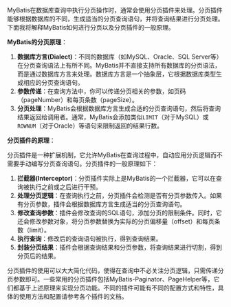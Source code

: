 MyBatis在数据库查询中执行分页操作时，通常会使用分页插件来处理。分页插件能够根据数据库的不同，生成适当的分页查询语句，并将查询结果进行分页处理。下面我将解释MyBatis如何进行分页以及分页插件的一般原理。

**MyBatis的分页原理**：

1.  **数据库方言(Dialect)**：不同的数据库（如MySQL、Oracle、SQL Server等）在分页查询语法上有所不同。MyBatis并不直接支持所有数据库的分页语法，而是通过数据库方言来处理。数据库方言是一个抽象层，它根据数据库类型生成相应的分页查询语句。 
2.  **参数传递**：在查询方法中，你可以传递分页相关的参数，如页码（pageNumber）和每页条数（pageSize）。 
3.  **分页处理**：MyBatis会根据数据库方言生成合适的分页查询语句，然后将查询结果返回给调用者。通常，MyBatis会添加类似`LIMIT`（对于MySQL）或`ROWNUM`（对于Oracle）等语句来限制返回的结果行数。 

**分页插件的原理**：

分页插件是一种扩展机制，它允许MyBatis在查询过程中，自动应用分页逻辑而不需要手动编写分页查询语句。分页插件的一般原理如下：

1.  **拦截器(Interceptor)**：分页插件实际上是MyBatis的一个拦截器，它可以在查询被执行之前或之后进行干预。 
2.  **处理分页逻辑**：在查询执行之前，分页插件会检测是否有分页参数传入。如果有分页参数，插件会根据数据库方言生成适当的分页查询语句。 
3.  **修改查询参数**：插件会修改查询的SQL语句，添加分页的限制条件。同时，它还会修改参数对象，将分页参数替换为实际的分页偏移量（offset）和每页条数（limit）。 
4.  **执行查询**：修改后的查询语句被执行，得到查询结果。 
5.  **封装分页结果**：插件会根据查询结果和分页参数，将查询结果进行切割，得到分页后的结果。 

分页插件的使用可以大大简化代码，使得在查询中不必关注分页逻辑，只需传递分页参数即可。一些常用的分页插件包括MyBatis-Paginator、PageHelper等，它们都基于上述原理来实现分页功能。不同的插件可能有不同的配置方式和特性，具体的使用方法和配置请参考各个插件的文档。

